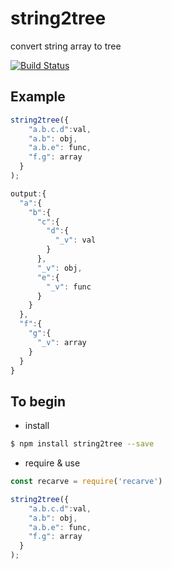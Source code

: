 # string2tree

convert string array to tree

[![Build Status](https://travis-ci.org/stevennuo/string2tree.svg?branch=master)](https://travis-ci.org/stevennuo/string2tree)

## Example
``` javascript
string2tree({
    "a.b.c.d":val,
    "a.b": obj,
    "a.b.e": func,
    "f.g": array
  }
);

output:{
  "a":{
    "b":{
      "c":{
        "d":{
          "_v": val
        }
      },
      "_v": obj,
      "e":{
        "_v": func
      }
    }
  },
  "f":{
    "g":{
      "_v": array
    }
  }
}
```

## To begin
* install
``` bash
$ npm install string2tree --save
```
* require & use
``` javascript
const recarve = require('recarve')

string2tree({
    "a.b.c.d":val,
    "a.b": obj,
    "a.b.e": func,
    "f.g": array
  }
);
```